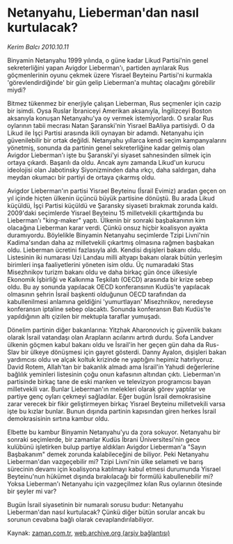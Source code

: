 # Netanyahu, Lieberman'dan nasıl kurtulacak?

*Kerim Balcı 2010.10.11*

<td class="columnist-detail">
<p>Binyamin Netanyahu 1999 yılında, o güne kadar Likud Partisi'nin genel sekreterliğini yapan Avigdor Lieberman'ı, partiden ayrılarak Rus göçmenlerinin oyunu çekmek üzere Yisrael Beyteinu Partisi'ni kurmakla 'görevlendirdiğinde' bir gün gelip Lieberman'a muhtaç olacağını görebilir miydi?</p>
<p>
<div id="haberMetinDiv">
<p>Bitmez tükenmez bir enerjiyle çalışan Lieberman, Rus seçmenler için cazip bir isimdi. Oysa Ruslar İbraniceyi Amerikan aksanıyla, İngilizceyi Boston aksanıyla konuşan Netanyahu'ya oy vermek istemiyorlardı. O sıralar Rus oylarının tabii mecrası Natan Şaranski'nin Yisrael BaAliya partisiydi. O da Likud ile İşçi Partisi arasında ikili oynayan bir adamdı. Netanyahu için güvenilebilir bir ortak değildi. Netanyahu yıllarca kendi seçim kampanyalarını yönetmiş, sonunda da partinin genel sekreterliğine kadar gelmiş olan Avigdor Lieberman'ı işte bu Şaranski'yi siyaset sahnesinden silmek için ortaya çıkardı. Başarılı da oldu. Ancak aynı zamanda Likud'un kurucu ideolojisi olan Jabotinsky Siyonizminden daha ırkçı, daha saldırgan, daha meydan okumacı bir partiyi de ortaya çıkarmış oldu. 
<p>Avigdor Lieberman'ın partisi Yisrael Beyteinu (İsrail Evimiz) aradan geçen on yıl içinde hiçten ülkenin üçüncü büyük partisine dönüştü. Bu arada Likud küçüldü, İşçi Partisi küçüldü ve Şaransky siyaseti bırakmak zorunda kaldı. 2009'daki seçimlerde Yisrael Beyteinu 15 milletvekili çıkarttığında bu Lieberman'ı "king-maker" yaptı. Ülkenin bir sonraki başbakanının kim olacağına Lieberman karar verdi. Çünkü onsuz hiçbir koalisyon ayakta duramıyordu. Böylelikle Binyamin Netanyahu seçimlerde Tzipi Livni'nin Kadima'sından daha az milletvekili çıkartmış olmasına rağmen başbakan oldu. Lieberman ücretini fazlasıyla aldı. Kendisi dışişleri bakanı oldu. Listesinin iki numarası Uzi Landau milli altyapı bakanı olarak bütün yerleşim birimleri inşa faaliyetlerini yöneten isim oldu. Üç numaradaki Stas Misezhnikov turizm bakanı oldu ve daha birkaç gün önce ülkesiyle Ekonomik İşbirliği ve Kalkınma Teşkilatı (OECD) arasında bir krize sebep oldu. Bu ay sonunda yapılacak OECD konferansının Kudüs'te yapılacak olmasının şehrin İsrail başkenti olduğunun OECD tarafından da kabullenilmesi anlamına geldiğini 'yumurtlayan' Misezhnikov, neredeyse konferansın iptaline sebep olacaktı. Sonunda konferansın Batı Kudüs'te yapıldığının altı çizilen bir mektupla taraflar yumuşadı.
<p> Dönelim partinin diğer bakanlarına: Yitzhak Aharonovich iç güvenlik bakanı olarak İsrail vatandaşı olan Arapların acılarını artırdı durdu. Sofa Landver ülkenin göçmen kabul bakanı oldu ve İsrail'in her geçen gün daha da Rus-Slav bir ülkeye dönüşmesi için gayret gösterdi. Danny Ayalon, dışişleri bakan yardımcısı oldu ve alçak koltuk krizinde ne yaptığını hepimiz hatırlıyoruz. David Rotem, Allah'tan bir bakanlık almadı ama İsrail'in Yahudi değerlerine bağlılık yeminleri listesinin çoğu onun kafasının altından çıktı. Lieberman'ın partisinde birkaç tane de eski manken ve televizyon programcısı bayan milletvekili var. Bunlar Lieberman'ın melekleri olarak görev yaptılar ve partiye genç oyları çekmeyi sağladılar. Eğer bugün İsrail demokrasisine zarar verecek bir fikir geliştirmeyen birkaç Yisrael Beyteinu milletvekili varsa işte bu kızlar bunlar. Bunun dışında partinin kapısından giren herkes İsrail demokrasisinin sırtına kambur oldu.
<p>Elbette bu kambur Binyamin Netanyahu'yu da zora sokuyor. Netanyahu bir sonraki seçimlerde, bir zamanlar Kudüs İbrani Üniversitesi'nin gece kulübünü işletirken bulup partiye aldıkları Avigdor Lieberman'a "Sayın Başbakanım" demek zorunda kalabileceğini de biliyor. Peki Netanyahu Lieberman'dan vazgeçebilir mi? Tzipi Livni'nin ülke selameti ve barış sürecinin devamı için koalisyona katılmayı kabul etmesi durumunda Yisrael Beyteinu'nun hükümet dışında bırakılacağı bir formülü kabullenebilir mi? Yoksa Lieberman'ı Netanyahu için vazgeçilmez kılan Rus oylarının ötesinde bir şeyler mi var?
<p>Bugün İsrail siyasetinin bir numaralı sorusu budur: Netanyahu Lieberman'dan nasıl kurtulacak? Çünkü diğer bütün sorular ancak bu sorunun cevabına bağlı olarak cevaplandırılabiliyor. </p></p></p></p></p></div>
</p>
<a href="http://web.archive.org/web/20110115152345/mailto:k.balci@zaman.com.tr">
</a></td>

Kaynak: [zaman.com.tr](http://zaman.com.tr/yazar.do?yazino=1038563), [web.archive.org (arşiv bağlantısı)](http://web.archive.org/web/20110115152345/http://zaman.com.tr:80/yazar.do?yazino=1038563)
